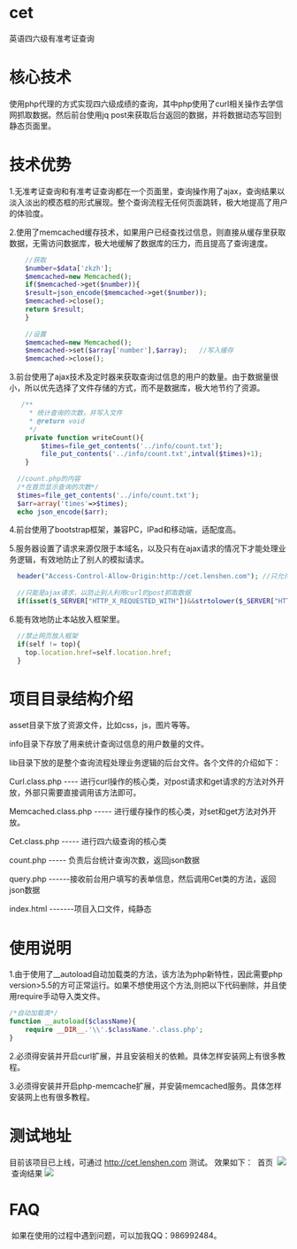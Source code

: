 # cet
英语四六级有准考证查询
# 核心技术
使用php代理的方式实现四六级成绩的查询，其中php使用了curl相关操作去学信网抓取数据。然后前台使用jq post来获取后台返回的数据，并将数据动态写回到静态页面里。

# 技术优势
1.无准考证查询和有准考证查询都在一个页面里，查询操作用了ajax，查询结果以淡入淡出的模态框的形式展现。整个查询流程无任何页面跳转，极大地提高了用户的体验度。

2.使用了memcached缓存技术，如果用户已经查找过信息，则直接从缓存里获取数据，无需访问数据库，极大地缓解了数据库的压力，而且提高了查询速度。
```php
    //获取
    $number=$data['zkzh'];
    $memcached=new Memcached();
    if($memcached->get($number)){
	$result=json_encode($memcached->get($number));
	$memcached->close();
	return $result;
    }
    
    //设置
    $memcached=new Memcached();
    $memcached->set($array['number'],$array);   //写入缓存
    $memcached->close();
```

3.前台使用了ajax技术及定时器来获取查询过信息的用户的数量。由于数据量很小，所以优先选择了文件存储的方式，而不是数据库，极大地节约了资源。

```php
   /**
     * 统计查询的次数，并写入文件
     * @return void
     */	
	private function writeCount(){
		$times=file_get_contents('../info/count.txt');
		file_put_contents('../info/count.txt',intval($times)+1);
	}
  
  //count.php的内容
  /*在首页显示查询的次数*/
  $times=file_get_contents('../info/count.txt');
  $arr=array('times'=>$times);
  echo json_encode($arr);

```

4.前台使用了bootstrap框架，兼容PC，IPad和移动端，适配度高。

5.服务器设置了请求来源仅限于本域名，以及只有在ajax请求的情况下才能处理业务逻辑，有效地防止了别人的模拟请求。

```php
  header("Access-Control-Allow-Origin:http://cet.lenshen.com"); //只允许本站提交数据,防ajax跨域 
  
  //只能是ajax请求，以防止别人利用curl的post抓取数据
  if(isset($_SERVER["HTTP_X_REQUESTED_WITH"])&&strtolower($_SERVER["HTTP_X_REQUESTED_WITH"])=="xmlhttprequest")
```
6.能有效地防止本站放入框架里。

```js
  //禁止网页放入框架
  if(self != top){
	top.location.href=self.location.href;
  }
```
# 项目目录结构介绍
asset目录下放了资源文件，比如css，js，图片等等。

info目录下存放了用来统计查询过信息的用户数量的文件。

lib目录下放的是整个查询流程处理业务逻辑的后台文件。各个文件的介绍如下：

  Curl.class.php  ---- 进行curl操作的核心类，对post请求和get请求的方法对外开放，外部只需要直接调用该方法即可。
  
  Memcached.class.php   ----- 进行缓存操作的核心类，对set和get方法对外开放。
  
  Cet.class.php         ----- 进行四六级查询的核心类
  
  count.php             ----- 负责后台统计查询次数，返回json数据
  
  query.php             ------接收前台用户填写的表单信息，然后调用Cet类的方法，返回json数据
  
  
index.html    -------项目入口文件，纯静态
  
# 使用说明

1.由于使用了__autoload自动加载类的方法，该方法为php新特性，因此需要php version>5.5的方可正常运行。如果不想使用这个方法,则把以下代码删除，并且使用require手动导入类文件。
  ```php
  /*自动加载类*/
  function __autoload($className){
	  require __DIR__.'\\'.$className.'.class.php';
  }
  ```

2.必须得安装并开启curl扩展，并且安装相关的依赖。具体怎样安装网上有很多教程。

3.必须得安装并开启php-memcache扩展，并安装memcached服务。具体怎样安装网上也有很多教程。

# 测试地址

 目前该项目已上线，可通过 http://cet.lenshen.com 测试。
 效果如下：
  首页
  ![](https://github.com/lensh/cet/blob/master/cet/asset/image/1.png)
  查询结果
  ![](https://github.com/lensh/cet/blob/master/cet/asset/image/2.png)
  
# FAQ
  如果在使用的过程中遇到问题，可以加我QQ：986992484。
